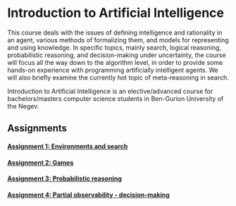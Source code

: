 # Introduction to Artificial Intelligence

This course deals with the issues of defining intelligence and rationality in an agent, various methods of formalizing them, and models for representing and using knowledge. In specific topics, mainly search, logical reasoning, probabilistic reasoning, and decision-making under uncertainty, the course will focus all the way down to the algorithm level, in order to provide some hands-on experience with programming artificially intelligent agents. We will also briefly examine the currently hot topic of meta-reasoning in search.

Introduction to Artificial Intelligence is an elective/advanced course for bachelors/masters computer science students in Ben-Gurion University of the Negev.


## Assignments
#### [Assignment 1: Environments and search](https://www.cs.bgu.ac.il/~shimony/AI2021/AIass1.html)
#### [Assignment 2: Games](https://www.cs.bgu.ac.il/~shimony/AI2021/AIass2.html)
#### [Assignment 3: Probabilistic reasoning](https://www.cs.bgu.ac.il/~iai211/wiki.files/AIass4[3].html)
#### [Assignment 4: Partial observability - decision-making](https://www.cs.bgu.ac.il/~iai211/wiki.files/AIass5.html)
